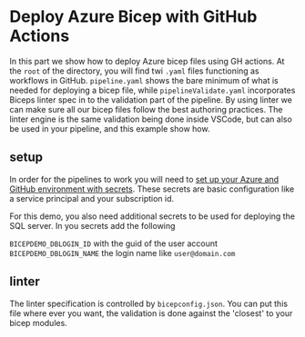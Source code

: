 # Deploy Azure Bicep with GitHub Actions

In this part we show how to deploy Azure bicep files using GH actions. At the `root` of the directory, you will find twi `.yaml` files functioning as workflows in GitHub. 
`pipeline.yaml` shows the bare minimum of what is needed for deploying a bicep file, while `pipelineValidate.yaml` incorporates Biceps linter spec in to the validation part of the pipeline. By using linter we can make sure all our bicep files follow the best authoring practices. The linter engine is the same validation being done inside VSCode, but can also be used in your pipeline, and this example show how.

## setup

In order for the pipelines to work you will need to [set up your Azure and GitHub environment with secrets](https://docs.microsoft.com/en-us/azure/azure-resource-manager/bicep/deploy-github-actions?WT.mc_id=AZ-MVP-5003437). These secrets are basic configuration like a service principal and your subscription id.

For this demo, you also need additional secrets to be used for deploying the SQL server. In you secrets add the following

`BICEPDEMO_DBLOGIN_ID` with the guid of the user account
`BICEPDEMO_DBLOGIN_NAME` the login name like `user@domain.com`

## linter
The linter specification is controlled by `bicepconfig.json`. You can put this file where ever you want, the validation is done against the 'closest' to your bicep modules.